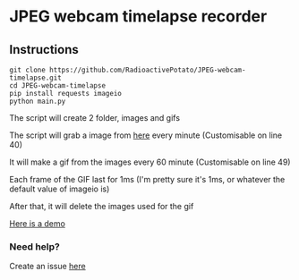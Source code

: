 # JPEG webcam timelapse recorder

## Instructions

```
git clone https://github.com/RadioactivePotato/JPEG-webcam-timelapse.git
cd JPEG-webcam-timelapse
pip install requests imageio
python main.py
```

The script will create 2 folder, images and gifs

The script will grab a image from [here](https://webcama1.watching-grass-grow.com/current.jpg) every minute (Customisable on line 40)

It will make a gif from the images every 60 minute (Customisable on line 49)

Each frame of the GIF last for 1ms (I'm pretty sure it's 1ms, or whatever the default value of imageio is)

After that, it will delete the images used for the gif

[Here is a demo](updatelater)

### Need help?

Create an issue [here](https://github.com/RadioactivePotato/JPEG-webcam-timelapse/issues)
